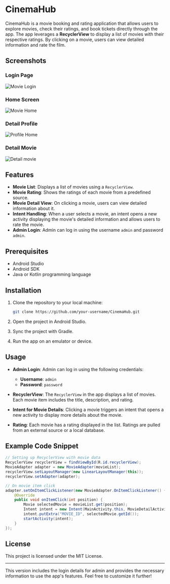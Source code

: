 # CinemaHub

CinemaHub is a movie booking and rating application that allows users to explore movies, check their ratings, and book tickets directly through the app. The app leverages a **RecyclerView** to display a list of movies with their respective ratings. By clicking on a movie, users can view detailed information and rate the film.

## Screenshots

### Login Page
![Movie Login](screenshots/login.jpeg)

### Home Screen
![Movie Home](screenshots/home.jpeg)

### Detail Profile
![Profile Home](screenshots/profile.jpeg)

### Detail Movie
![Detail movie](screenshots/detail.jpeg)

## Features

- **Movie List**: Displays a list of movies using a `RecyclerView`.
- **Movie Rating**: Shows the ratings of each movie from a predefined source.
- **Movie Detail View**: On clicking a movie, users can view detailed information about it.
- **Intent Handling**: When a user selects a movie, an intent opens a new activity displaying the movie's detailed information and allows users to rate the movie.
- **Admin Login**: Admin can log in using the username `admin` and password `admin`.

## Prerequisites

- Android Studio
- Android SDK
- Java or Kotlin programming language

## Installation

1. Clone the repository to your local machine:
   ```bash
   git clone https://github.com/your-username/CinemaHub.git
   ```

2. Open the project in Android Studio.

3. Sync the project with Gradle.

4. Run the app on an emulator or device.

## Usage

- **Admin Login**: Admin can log in using the following credentials:
  - **Username**: `admin`
  - **Password**: `password`
  
- **RecyclerView**: The `RecyclerView` in the app displays a list of movies. Each movie item includes the title, description, and rating.
  
- **Intent for Movie Details**: Clicking a movie triggers an intent that opens a new activity to display more details about the movie.

- **Rating**: Each movie has a rating displayed in the list. Ratings are pulled from an external source or a local database.

## Example Code Snippet

```java
// Setting up RecyclerView with movie data
RecyclerView recyclerView = findViewById(R.id.recyclerView);
MovieAdapter adapter = new MovieAdapter(movieList);
recyclerView.setLayoutManager(new LinearLayoutManager(this));
recyclerView.setAdapter(adapter);

// On movie item click
adapter.setOnItemClickListener(new MovieAdapter.OnItemClickListener() {
    @Override
    public void onItemClick(int position) {
        Movie selectedMovie = movieList.get(position);
        Intent intent = new Intent(MainActivity.this, MovieDetailActivity.class);
        intent.putExtra("MOVIE_ID", selectedMovie.getId());
        startActivity(intent);
    }
});
```

## License

This project is licensed under the MIT License.

---

This version includes the login details for admin and provides the necessary information to use the app's features. Feel free to customize it further!
